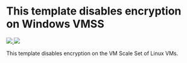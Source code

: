 # This template disables encryption on Windows VMSS

<a href="https://portal.azure.com/#create/Microsoft.Template/uri/https%3A%2F%2Fraw.githubusercontent.com%2Fyugangw-msft%2Fazure-quickstart-templates%2Fvmss%2F201-decrypt-vmss-linux%2Fazuredeploy.json" target="_blank">
    <img src="http://azuredeploy.net/deploybutton.png"/>
</a>
<a href="http://armviz.io/#/?load=https%3A%2F%2Fraw.githubusercontent.com%2Fyugangw-msft%2Fazure-quickstart-templates%2Fvmss%2F201-decrypt-vmss-linux%2Fazuredeploy.json" target="_blank">
    <img src="http://armviz.io/visualizebutton.png"/>
</a>

This template disables encryption on the VM Scale Set of Linux VMs.
